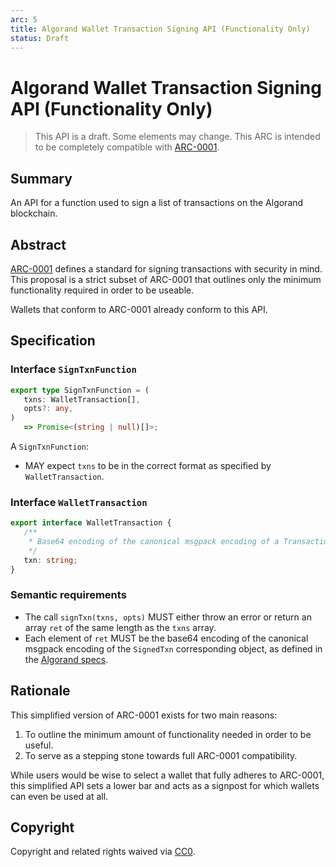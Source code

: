 ```yaml
---
arc: 5
title: Algorand Wallet Transaction Signing API (Functionality Only)
status: Draft
---
```


# Algorand Wallet Transaction Signing API (Functionality Only)

> This API is a draft.
> Some elements may change.
> This ARC is intended to be completely compatible with [ARC-0001](ARC-0001.md).

## Summary

An API for a function used to sign a list of transactions on the Algorand blockchain.

## Abstract

[ARC-0001](ARC-0001.md) defines a standard for signing transactions with security in mind. This proposal is a strict subset of ARC-0001 that outlines only the minimum functionality required in order to be useable.

Wallets that conform to ARC-0001 already conform to this API.

## Specification

### Interface `SignTxnFunction`

```ts
export type SignTxnFunction = (
   txns: WalletTransaction[],
   opts?: any,
)
   => Promise<(string | null)[]>;
```

A `SignTxnFunction`:

* MAY expect `txns` to be in the correct format as specified by `WalletTransaction`.

### Interface `WalletTransaction`

```ts
export interface WalletTransaction {
   /**
    * Base64 encoding of the canonical msgpack encoding of a Transaction.
    */
   txn: string;
}
```

### Semantic requirements

* The call `signTxn(txns, opts)` MUST either throw an error or return an array `ret` of the same length as the `txns` array.
* Each element of `ret` MUST be the base64 encoding of the canonical msgpack encoding of the `SignedTxn` corresponding object, as defined in the [Algorand specs](https://github.com/algorandfoundation/specs).

## Rationale

This simplified version of ARC-0001 exists for two main reasons:

1. To outline the minimum amount of functionality needed in order to be useful.
2. To serve as a stepping stone towards full ARC-0001 compatibility.

While users would be wise to select a wallet that fully adheres to ARC-0001, this simplified API sets a lower bar and acts as a signpost for which wallets can even be used at all.

## Copyright

Copyright and related rights waived via [CC0](https://creativecommons.org/publicdomain/zero/1.0/).
